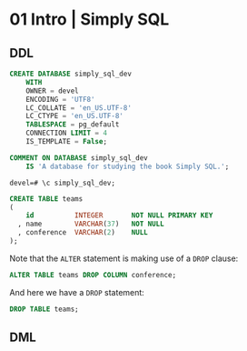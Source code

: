 # 01 Intro | Simply SQL

## DDL

```sql
CREATE DATABASE simply_sql_dev
    WITH
    OWNER = devel
    ENCODING = 'UTF8'
    LC_COLLATE = 'en_US.UTF-8'
    LC_CTYPE = 'en_US.UTF-8'
    TABLESPACE = pg_default
    CONNECTION LIMIT = 4
    IS_TEMPLATE = False;

COMMENT ON DATABASE simply_sql_dev
    IS 'A database for studying the book Simply SQL.';
```

```text
devel=# \c simply_sql_dev;
```

```sql
CREATE TABLE teams 
(
    id          INTEGER       NOT NULL PRIMARY KEY
  , name        VARCHAR(37)   NOT NULL
  , conference  VARCHAR(2)    NULL
);
```

Note that the `ALTER` statement is making use of a `DROP` clause:

```sql
ALTER TABLE teams DROP COLUMN conference;
```

And here we have a `DROP` statement:

```sql
DROP TABLE teams;
```

## DML

